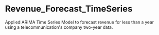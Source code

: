 # Revenue_Forecast_TimeSeries

Applied ARIMA Time Series Model to forecast revenue for less than a year using a telecommunication's company two-year data.
